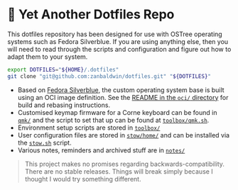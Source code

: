 # :book: Yet Another Dotfiles Repo

This dotfiles repository has been designed for use with OSTree operating systems
such as Fedora Silverblue. If you are using anything else, then you will need to
read through the scripts and configuration and figure out how to adapt them to
your system.

```bash
export DOTFILES="${HOME}/.dotfiles"
git clone "git@github.com:zanbaldwin/dotfiles.git" "${DOTFILES}"
```

- Based on [Fedora Silverblue](https://silverblue.fedoraproject.org/), the
  custom operating system base is built using an OCI image definition. See the
  [README in the `oci/` directory](./oci) for build and rebasing instructions.
- Customised keymap firmware for a Corne keyboard can be found in
  [`qmk/`](./qmk) and the script to set that up can be found at
  [`toolbox/qmk.sh`](./toolbox/qmk.sh).
- Environment setup scripts are stored in [`toolbox/`](./toolbox)
- User configuration files are stored in [`stow/home/`](./stow/home) and can be
  installed via the [`stow.sh`](toolbox/stow.sh) script.
- Various notes, reminders and archived stuff are in [`notes/`](./notes)

> This project makes no promises regarding backwards-compatibility. There are no
> stable releases. Things will break simply because I thought I would try
> something different.
